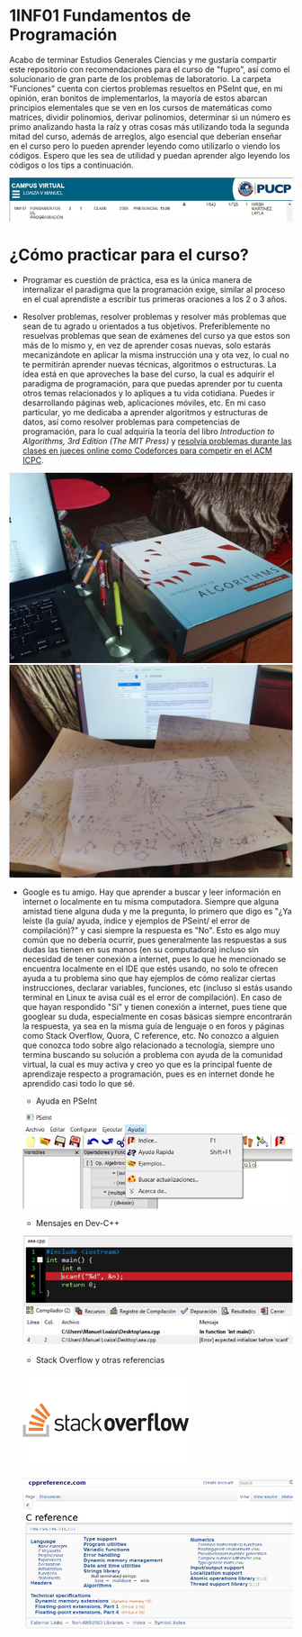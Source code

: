 # 1INF01 Fundamentos de Programación

Acabo de terminar Estudios Generales Ciencias y me gustaría compartir este repositorio con recomendaciones para el curso de "fupro", así como el solucionario de gran parte de los problemas de laboratorio. La carpeta "Funciones" cuenta con ciertos problemas resueltos en PSeInt que, en mi opinión, eran bonitos de implementarlos, la mayoría de estos abarcan principios elementales que se ven en los cursos de matemáticas como matrices, dividir polinomios, derivar polinomios, determinar si un número es primo analizando hasta la raíz y otras cosas más utilizando toda la segunda mitad del curso, además de arreglos, algo esencial que deberían enseñar en el curso pero lo pueden aprender leyendo como utilizarlo o viendo los códigos. Espero que les sea de utilidad y puedan aprender algo leyendo los códigos o los tips a continuación.

![picture alt](imagenes/campus_manuel.JPG)

# ¿Cómo practicar para el curso?

* Programar es cuestión de práctica, esa es la única manera de internalizar el paradigma que la programación exige, similar al proceso en el cual aprendiste a escribir tus primeras oraciones a los 2 o 3 años.

* Resolver problemas, resolver problemas y resolver más problemas que sean de tu agrado u orientados a tus objetivos. Preferiblemente no resuelvas problemas que sean de exámenes del curso ya que estos son más de lo mismo y, en vez de aprender cosas nuevas, solo estarás mecanizándote en aplicar la misma instrucción una y ota vez, lo cual no te permitirán aprender nuevas técnicas, algoritmos o estructuras. La idea está en que aproveches la base del curso, la cual es adquirir el paradigma de programación, para que puedas aprender por tu cuenta otros temas relacionados y lo apliques a tu vida cotidiana. Puedes ir desarrollando páginas web, aplicaciones móviles, etc. En mi caso particular, yo me dedicaba a aprender algoritmos y estructuras de datos, así como resolver problemas para competencias de programación, para lo cual adquiría la teoría del libro _Introduction to Algorithms, 3rd Edition (The MIT Press)_ y [resolvía problemas durante las clases en jueces online como Codeforces para competir en el ACM ICPC](https://github.com/ManuelLoaizaVasquez/competitive-programming-solutions).

![picture alt](imagenes/cormen.JPG)
![picture alt](imagenes/grafos.jpg)

* Google es tu amigo. Hay que aprender a buscar y leer información en internet o localmente en tu misma computadora. Siempre que alguna amistad tiene alguna duda y me la pregunta, lo primero que digo es "¿Ya leíste (la guía/ ayuda, índice y ejemplos de PSeint/ el error de compilación)?" y casi siempre la respuesta es "No". Esto es algo muy común que no debería ocurrir, pues generalmente las respuestas a sus dudas las tienen en sus manos (en su computadora) incluso sin necesidad de tener conexión a internet, pues lo que he mencionado se encuentra localmente en el IDE que estés usando, no solo te ofrecen ayuda a tu problema sino que hay ejemplos de cómo realizar ciertas instrucciones, declarar variables, funciones, etc (incluso si estás usando terminal en Linux te avisa cuál es el error de compilación). En caso de que hayan respondido "Sí" y tienen conexión a internet, pues tiene que googlear su duda, especialmente en cosas básicas siempre encontrarán la respuesta, ya sea en la misma guía de lenguaje o en foros y páginas como Stack Overflow, Quora, C reference, etc. No conozco a alguien que conozca todo sobre algo relacionado a tecnología, siempre uno termina buscando su solución a problema con ayuda de la comunidad virtual, la cual es muy activa y creo yo que es la principal fuente de aprendizaje respecto a programación, pues es en internet donde he aprendido casi todo lo que sé.

    * Ayuda en PSeInt

    ![picture alt](imagenes/ayuda_pseint.JPG)

    * Mensajes en Dev-C++

    ![picture alt](imagenes/ayuda_dev.JPG)

    * Stack Overflow y otras referencias

    ![picture alt](imagenes/stack_overflow.png)

    ![picture alt](imagenes/c_reference.JPG)
